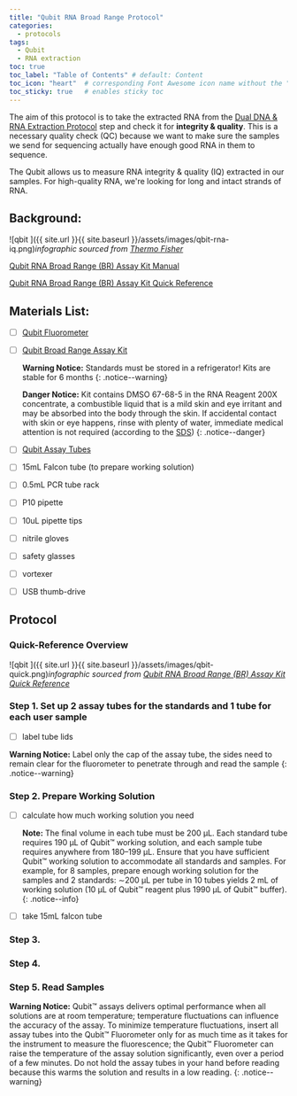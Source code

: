 ```yaml
---
title: "Qubit RNA Broad Range Protocol"
categories:
  - protocols
tags:
  - Qubit
  - RNA extraction
toc: true
toc_label: "Table of Contents" # default: Content
toc_icon: "heart"  # corresponding Font Awesome icon name without the "fa" prefix
toc_sticky: true   # enables sticky toc
---
```


The aim of this protocol is to take the extracted RNA from the [Dual DNA & RNA Extraction Protocol](https://sarahtanja.github.io/lab-book/protocols/lab/protocol-DNARNAextraction/) step and check it for **integrity & quality**. This is a necessary quality check (QC) because we want to make sure the samples we send for sequencing actually have enough good RNA in them to sequence. 

The Qubit allows us to measure RNA integrity & quality (IQ) extracted in our samples.  For high-quality RNA, we're looking for long and intact strands of RNA.

## Background:

![qbit ]({{ site.url }}{{ site.baseurl }}/assets/images/qbit-rna-iq.png)*infographic sourced from [Thermo Fisher](https://www.thermofisher.com/document-connect/document-connect.html?url=https://assets.thermofisher.com/TFS-Assets%2FBID%2Fposters%2Fqubit-rna-iq-assay-fluorometric-rna-quality-assessment-poster.pdf)*

[Qubit RNA Broad Range (BR) Assay Kit Manual](https://www.thermofisher.com/document-connect/document-connect.html?url=https://assets.thermofisher.com/TFS-Assets%2FLSG%2Fmanuals%2FQubit_RNA_BR_Assay_UG.pdf)

[Qubit RNA Broad Range (BR) Assay Kit Quick Reference](https://www.thermofisher.com/document-connect/document-connect.html?url=https://assets.thermofisher.com/TFS-Assets%2FLSG%2Fmanuals%2FQRC10210.pdf)

## Materials List:

- [ ] [Qubit Fluorometer](https://www.thermofisher.com/order/catalog/product/Q33238?SID=srch-srp-Q33238) 

- [ ] [Qubit Broad Range Assay Kit](https://www.thermofisher.com/order/catalog/product/Q10210) 

  **Warning Notice:** Standards must be stored in a refrigerator! Kits are stable for 6 months
  {: .notice--warning}

  **Danger Notice:** Kit contains DMSO 67-68-5 in the RNA Reagent 200X concentrate, a combustible liquid that is a mild skin and eye irritant and may be absorbed into the body through the skin. If accidental contact with skin or eye happens, rinse with plenty of water, immediate medical attention is not required (according to the [SDS](https://www.thermofisher.com/document-connect/document-connect.html?url=https://assets.thermofisher.com/TFS-Assets%2FLSG%2FSDS%2FQ10210COMPONENTA_MTR-NALT_EN.pdf))
  {: .notice--danger}

- [ ] [Qubit Assay Tubes](https://www.thermofisher.com/order/catalog/product/Q32856?SID=srch-srp-Q32856) 

- [ ] 15mL Falcon tube (to prepare working solution)

- [ ] 0.5mL PCR tube rack

- [ ] P10 pipette

- [ ] 10uL pipette tips

- [ ] nitrile gloves

- [ ] safety glasses

- [ ] vortexer

- [ ] USB thumb-drive

## Protocol

### Quick-Reference Overview

![qbit ]({{ site.url }}{{ site.baseurl }}/assets/images/qbit-quick.png)*infographic sourced from [Qubit RNA Broad Range (BR) Assay Kit Quick Reference](https://www.thermofisher.com/document-connect/document-connect.html?url=https://assets.thermofisher.com/TFS-Assets%2FLSG%2Fmanuals%2FQRC10210.pdf)*



### Step 1. Set up 2 assay tubes for the standards and 1 tube for each user sample

- [ ] label tube lids

**Warning Notice:** Label only the cap of the assay tube, the sides need to remain clear for the fluorometer to penetrate through and read the sample
{: .notice--warning}

### Step 2. Prepare Working Solution

- [ ] calculate how much working solution you need

  **Note:** The final volume in each tube must be 200 µL. Each standard tube requires 190 µL of Qubit™ working solution, and each sample tube requires anywhere from 180–199 µL. Ensure that you have sufficient Qubit™ working solution to accommodate all standards and samples. For example, for 8 samples, prepare enough working solution for the samples and 2 standards: ∼200 μL per tube in 10 tubes yields 2 mL of working solution (10 μL of Qubit™ reagent plus 1990 μL of Qubit™ buffer).
{: .notice--info}

- [ ] take 15mL falcon tube

### Step 3.

### Step 4. 

### Step 5. Read Samples

**Warning Notice:** Qubit™ assays delivers optimal performance when all solutions are at room temperature; temperature fluctuations can influence the accuracy of the assay. To minimize temperature fluctuations, insert all assay tubes into the Qubit™ Fluorometer only for as much time as it takes for the instrument to measure the fluorescence; the Qubit™ Fluorometer can raise the temperature of the assay solution significantly, even over a period of a few minutes. Do not hold the assay tubes in your hand before reading because this warms the solution and results in a low
reading.
{: .notice--warning}
